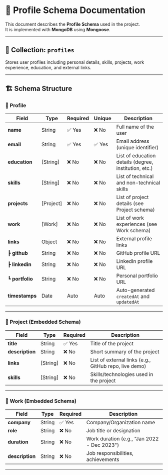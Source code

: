 # 📌 Profile Schema Documentation

This document describes the **Profile Schema** used in the project.  
It is implemented with **MongoDB** using **Mongoose**.

---

## 📂 Collection: `profiles`

Stores user profiles including personal details, skills, projects, work experience, education, and external links.

---

## 🏗️ Schema Structure

### 🔹 Profile
| Field         | Type     | Required | Unique | Description |
|---------------|----------|----------|--------|-------------|
| **name**      | String   | ✅ Yes   | ❌ No  | Full name of the user |
| **email**     | String   | ✅ Yes   | ✅ Yes | Email address (unique identifier) |
| **education** | [String] | ❌ No   | ❌ No | List of education details (degree, institution, etc.) |
| **skills**    | [String] | ❌ No   | ❌ No | List of technical and non-technical skills |
| **projects**  | [Project] | ❌ No  | ❌ No | List of project details (see Project schema) |
| **work**      | [Work]   | ❌ No   | ❌ No | List of work experiences (see Work schema) |
| **links**     | Object   | ❌ No   | ❌ No | External profile links |
| ┣ **github**   | String | ❌ No | ❌ No | GitHub profile URL |
| ┣ **linkedin** | String | ❌ No | ❌ No | LinkedIn profile URL |
| ┗ **portfolio**| String | ❌ No | ❌ No | Personal portfolio URL |
| **timestamps** | Date | Auto | Auto | Auto-generated `createdAt` and `updatedAt` |

---

### 🔹 Project (Embedded Schema)
| Field         | Type     | Required | Description |
|---------------|----------|----------|-------------|
| **title**     | String   | ✅ Yes   | Title of the project |
| **description** | String | ❌ No   | Short summary of the project |
| **links**     | [String] | ❌ No   | List of external links (e.g., GitHub repo, live demo) |
| **skills**    | [String] | ❌ No   | Skills/technologies used in the project |

---

### 🔹 Work (Embedded Schema)
| Field         | Type     | Required | Description |
|---------------|----------|----------|-------------|
| **company**   | String   | ✅ Yes   | Company/Organization name |
| **role**      | String   | ❌ No   | Job title or designation |
| **duration**  | String   | ❌ No   | Work duration (e.g., "Jan 2022 - Dec 2023") |
| **description** | String | ❌ No   | Job responsibilities, achievements |

---

